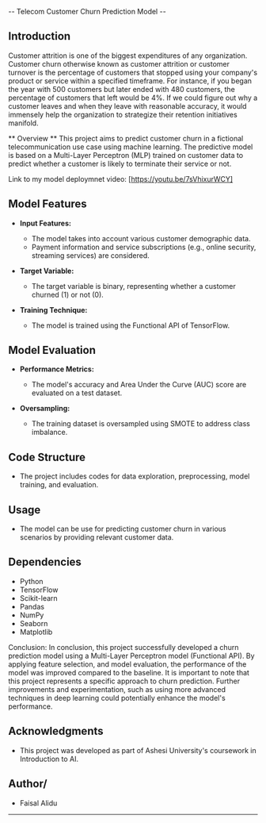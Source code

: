 -- Telecom Customer Churn Prediction Model --

## Introduction

Customer attrition is one of the biggest expenditures of any organization. Customer churn otherwise known as customer attrition or customer turnover is the percentage of customers that stopped using your company's product or service within a specified timeframe. For instance, if you began the year with 500 customers but later ended with 480 customers, the percentage of customers that left would be 4%. If we could figure out why a customer leaves and when they leave with reasonable accuracy, it would immensely help the organization to strategize their retention initiatives manifold.

** Overview **
This project aims to predict customer churn in a fictional telecommunication use case using machine learning. The predictive model is based on a Multi-Layer Perceptron (MLP) trained on customer data to predict whether a customer is likely to terminate their service or not. 

Link to my model deploymnet video: [https://youtu.be/7sVhixurWCY]

## Model Features

- **Input Features:**
  - The model takes into account various customer demographic data.
  - Payment information and service subscriptions (e.g., online security, streaming services) are considered.

- **Target Variable:**
  - The target variable is binary, representing whether a customer churned (1) or not (0).

- **Training Technique:**
  - The model is trained using the Functional API of TensorFlow.

## Model Evaluation

- **Performance Metrics:**
  - The model's accuracy and Area Under the Curve (AUC) score are evaluated on a test dataset.

- **Oversampling:**
  - The training dataset is oversampled using SMOTE to address class imbalance.

## Code Structure

- The project includes codes for data exploration, preprocessing, model training, and evaluation.

## Usage

- The model can be use for predicting customer churn in various scenarios by providing relevant customer data.

## Dependencies
- Python
- TensorFlow
- Scikit-learn
- Pandas
- NumPy
- Seaborn
- Matplotlib



Conclusion:
In conclusion, this project successfully developed a churn prediction model using a Multi-Layer Perceptron model (Functional API). By applying feature selection, and model evaluation, the performance of the model was improved compared to the baseline. It is important to note that this project represents a specific approach to churn prediction. Further improvements and experimentation, such as using more advanced techniques in deep learning could potentially enhance the model's performance.


## Acknowledgments
- This project was developed as part of Ashesi University's coursework in Introduction to AI.


## Author/
- Faisal Alidu

---

